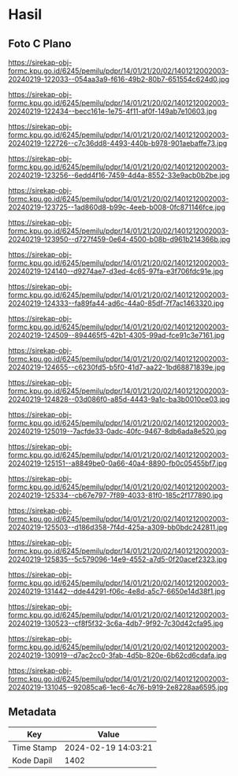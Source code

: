 # Hasil

## Foto C Plano

https://sirekap-obj-formc.kpu.go.id/6245/pemilu/pdpr/14/01/21/20/02/1401212002003-20240219-122033--054aa3a9-f616-49b2-80b7-651554c624d0.jpg

https://sirekap-obj-formc.kpu.go.id/6245/pemilu/pdpr/14/01/21/20/02/1401212002003-20240219-122434--becc161e-1e75-4f11-af0f-149ab7e10603.jpg

https://sirekap-obj-formc.kpu.go.id/6245/pemilu/pdpr/14/01/21/20/02/1401212002003-20240219-122726--c7c36dd8-4493-440b-b978-901aebaffe73.jpg

https://sirekap-obj-formc.kpu.go.id/6245/pemilu/pdpr/14/01/21/20/02/1401212002003-20240219-123256--6edd4f16-7459-4d4a-8552-33e9acb0b2be.jpg

https://sirekap-obj-formc.kpu.go.id/6245/pemilu/pdpr/14/01/21/20/02/1401212002003-20240219-123725--1ad860d8-b99c-4eeb-b008-0fc871146fce.jpg

https://sirekap-obj-formc.kpu.go.id/6245/pemilu/pdpr/14/01/21/20/02/1401212002003-20240219-123950--d727f459-0e64-4500-b08b-d961b214366b.jpg

https://sirekap-obj-formc.kpu.go.id/6245/pemilu/pdpr/14/01/21/20/02/1401212002003-20240219-124140--d9274ae7-d3ed-4c65-97fa-e3f706fdc91e.jpg

https://sirekap-obj-formc.kpu.go.id/6245/pemilu/pdpr/14/01/21/20/02/1401212002003-20240219-124333--fa89fa44-ad6c-44a0-85df-7f7ac1463320.jpg

https://sirekap-obj-formc.kpu.go.id/6245/pemilu/pdpr/14/01/21/20/02/1401212002003-20240219-124509--894465f5-42b1-4305-99ad-fce91c3e7161.jpg

https://sirekap-obj-formc.kpu.go.id/6245/pemilu/pdpr/14/01/21/20/02/1401212002003-20240219-124655--c6230fd5-b5f0-41d7-aa22-1bd68871839e.jpg

https://sirekap-obj-formc.kpu.go.id/6245/pemilu/pdpr/14/01/21/20/02/1401212002003-20240219-124828--03d086f0-a85d-4443-9a1c-ba3b0010ce03.jpg

https://sirekap-obj-formc.kpu.go.id/6245/pemilu/pdpr/14/01/21/20/02/1401212002003-20240219-125019--7acfde33-0adc-40fc-9467-8db6ada8e520.jpg

https://sirekap-obj-formc.kpu.go.id/6245/pemilu/pdpr/14/01/21/20/02/1401212002003-20240219-125151--a8849be0-0a66-40a4-8890-fb0c05455bf7.jpg

https://sirekap-obj-formc.kpu.go.id/6245/pemilu/pdpr/14/01/21/20/02/1401212002003-20240219-125334--cb67e797-7f89-4033-81f0-185c2f177890.jpg

https://sirekap-obj-formc.kpu.go.id/6245/pemilu/pdpr/14/01/21/20/02/1401212002003-20240219-125503--d186d358-7f4d-425a-a309-bb0bdc242811.jpg

https://sirekap-obj-formc.kpu.go.id/6245/pemilu/pdpr/14/01/21/20/02/1401212002003-20240219-125835--5c579096-14e9-4552-a7d5-0f20acef2323.jpg

https://sirekap-obj-formc.kpu.go.id/6245/pemilu/pdpr/14/01/21/20/02/1401212002003-20240219-131442--dde44291-f06c-4e8d-a5c7-6650e14d38f1.jpg

https://sirekap-obj-formc.kpu.go.id/6245/pemilu/pdpr/14/01/21/20/02/1401212002003-20240219-130523--cf8f5f32-3c6a-4db7-9f92-7c30d42cfa95.jpg

https://sirekap-obj-formc.kpu.go.id/6245/pemilu/pdpr/14/01/21/20/02/1401212002003-20240219-130919--d7ac2cc0-3fab-4d5b-820e-6b62cd6cdafa.jpg

https://sirekap-obj-formc.kpu.go.id/6245/pemilu/pdpr/14/01/21/20/02/1401212002003-20240219-131045--92085ca6-1ec6-4c76-b919-2e8228aa6595.jpg


## Metadata

| Key        | Value               |
| ---------- | ------------------- |
| Time Stamp | 2024-02-19 14:03:21 |
| Kode Dapil | 1402                |



